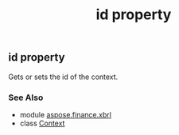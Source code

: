 ﻿---
title: id property
second_title: Aspose.Finance for Python via .NET API References
description: 
type: docs
weight: 40
url: /python-net/aspose.finance.xbrl/context/id/
is_root: false
---

## id property


Gets or sets the id of the context.

### See Also
* module [aspose.finance.xbrl](../../)
* class [Context](/finance/python-net/aspose.finance.xbrl/context)

